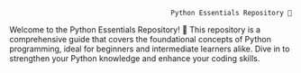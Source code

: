                                             Python Essentials Repository 🚀
Welcome to the Python Essentials Repository! 🌟 This repository is a comprehensive guide that covers the foundational concepts of Python programming, ideal for beginners and intermediate learners alike. Dive in to strengthen your Python knowledge and enhance your coding skills.
